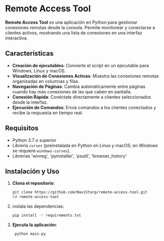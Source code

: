 # Remote Access Tool

**Remote Access Tool** es una aplicación en Python para gestionar conexiones remotas desde la consola. Permite monitorear y conectarse a clientes activos, mostrando una lista de conexiones en una interfaz interactiva.

## Características
- **Creación de ejecutables**: Convierte el script en un ejecutable para Windows, Linux y macOS.
- **Visualización de Conexiones Activas**: Muestra las conexiones remotas organizadas en columnas y filas.
- **Navegación de Páginas**: Cambia automáticamente entre páginas cuando hay más conexiones de las que caben en pantalla.
- **Conexión Rápida**: Conéctate directamente a clientes seleccionados desde la interfaz.
- **Ejecución de Comandos**: Envía comandos a los clientes conectados y recibe la respuesta en tiempo real.

## Requisitos

- Python 3.7 o superior
- Librería `curses` (preinstalada en Python en Linux y macOS; en Windows se requiere `windows-curses`).
- Librerias 'winreg', 'pyinstaller', 'psutil', 'browser_history'
## Instalación y Uso

1. **Clona el repositorio**:
   ```bash
   git clone https://github.com/NaviStarp/remote-access-tool.git
   cd remote-access-tool
    ```
2. instala las dependencias:
   ```bash
   pip install -r requirements.txt
   ```
3. **Ejecuta la aplicación**:
   ```bash
    python main.py
    ```

